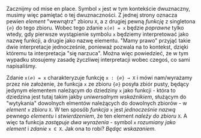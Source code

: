 Zacznijmy od mise en place. Symbol `x` jest w tym kontekście dwuznaczny, musimy więc pamiętać o tej
dwuznaczności. Z jednej strony oznacza pewien *element* "wewnątrz" zbioru `X`, a z drugiej pewną
*funkcję* z singletona `{∅}` do tego zbioru. Wobec tego zdanie `x(∅) = x` będzie *poprawne* tylko
wtedy, gdy pierwsze wystąpienie symbolu `x` będziemy interpretować jako nazwę funkcji, a drugie jako
nazwę elementu. "Mamy prawo" przyjąć takie dwie interpretacje jednocześnie, ponieważ pozwala na to
kontekst, dzięki któremu ta interpretacja "się narzuca". Można więc powiedzieć, że w tym wypadku
stosujemy zasadę życzliwej interpretacji wobec czegoś, co sami napisaliśmy.

Zdanie `x(∅) = x` charakteryzuje funkcję `x : {∅} → X` i mówi nam/wyrażamy przez nie założenie, że
funkcja `x` ze zbioru `{∅}` posyła zbiór pusty, będący jedynym elementem należącym do dziedziny `x`
jako funkcji - która to dziedzina jest tutaj takim jakby *uniwersalnym wskaźnikiem*, służącym do
"wytykania" dowolnych elmentów należących do dowolnych zbiorów - w *element* `x` zbioru `X`. W ten
sposób *funkcja* `x` jest *jednocześnie nazwą* pewnego *elementu* i *stwierdzeniem*, że ten element
*należy do zbioru* `X`. A więc ta funkcja *zastępuje dwa wyrażenia* - symbol `x` *rozumiany jako
element* i *zdanie* `x ∈ X`. Jak ona to robi? *Będąc wskazaniem*.
